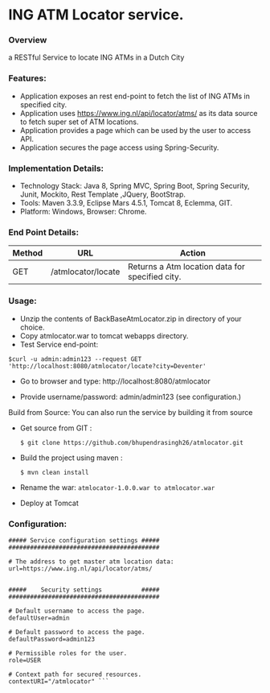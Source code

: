 # ING ATM Locator service.

### Overview
a RESTful Service to locate ING ATMs in a Dutch City  

### Features:
* Application exposes an rest end-point to fetch the list of ING ATMs in specified city.
* Application uses  https://www.ing.nl/api/locator/atms/ as its data source to fetch super set of ATM locations.
* Application provides a page which can be used by the user to access API.
* Application secures the page access using Spring-Security.

### Implementation Details: 
                   
*	Technology Stack:  Java 8, Spring MVC, Spring Boot, Spring Security, Junit, Mockito, Rest Template ,JQuery,  BootStrap.
*	Tools: Maven 3.3.9, Eclipse Mars 4.5.1, Tomcat 8, Eclemma, GIT.
*	Platform: Windows, Browser: Chrome.

### End Point Details:
 Method  |  URL | Action 	
 --- | --- | ---  
   GET |	/atmlocator/locate |	Returns a Atm location data for specified city.	

 

### Usage:
*	Unzip the contents of BackBaseAtmLocator.zip in directory of your choice. 
*	Copy atmlocator.war to tomcat webapps directory.
*	Test Service end-point: 

   ```$curl -u admin:admin123 --request GET 'http://localhost:8080/atmlocator/locate?city=Deventer'```


* Go to browser and type:  http://localhost:8080/atmlocator


* 	Provide username/password: admin/admin123  (see configuration.)


Build from Source:  You can also run the service by building it from source  
*	Get source from GIT : 

    ```$ git clone https://github.com/bhupendrasingh26/atmlocator.git```

*	Build the project using maven :

    ```$ mvn clean install``` 

*	Rename the war: ```atmlocator-1.0.0.war to atmlocator.war ```

*	Deploy at Tomcat


 ### Configuration:
``` Application has following configuration options at application.properties(src/main/resources)
##### Service configuration settings #####
##########################################

# The address to get master atm location data:
url=https://www.ing.nl/api/locator/atms/


#####    Security settings           #####
##########################################

# Default username to access the page.
defaultUser=admin

# Default password to access the page.
defaultPassword=admin123

# Permissible roles for the user.
role=USER

# Context path for secured resources.
contextURI="/atmlocator" ```
   

 


 

